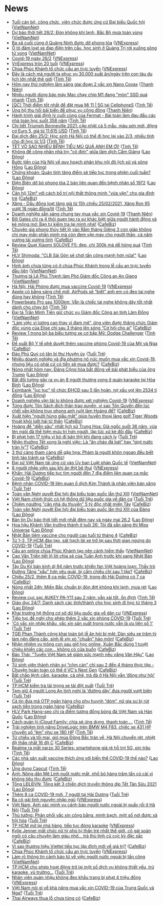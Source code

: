 # News

- [Tuổi cán bộ, công chức, viên chức được ứng cử Đại biểu Quốc hội](http://vietnamnet.vn/vn/thoi-su/quoc-hoi/tuoi-can-bo-cong-chuc-vien-chuc-duoc-ung-cu-dai-bieu-quoc-hoi-715550.html) ([VietNamNet](https://vietnamnet.vn))
- [Dự báo thời tiết 26/2: Đón không khí lạnh, Bắc Bộ mưa toàn vùng](http://vietnamnet.vn/vn/thoi-su/du-bao-thoi-tiet-26-2-don-khong-khi-lanh-bac-bo-mua-toan-vung-715546.html) ([VietNamNet](https://vietnamnet.vn))
- [Ba xã cuối cùng ở Quảng Ninh được dỡ phong tỏa](https://vnexpress.net/ba-xa-cuoi-cung-o-quang-ninh-duoc-do-phong-toa-4240383.html) ([VNExpress](https://vnexpress.net))
- [Ô tô đâm loạt xe đạp điện trên cầu, học sinh ở Quảng Trị rơi xuống sông tử vong](http://vietnamnet.vn/vn/thoi-su/an-toan-giao-thong/o-to-dam-loat-xe-dap-dien-tren-cau-hoc-sinh-o-quang-tri-roi-xuong-song-tu-vong-715573.html) ([VietNamNet](https://vietnamnet.vn))
- [Covid-19 ngày 26/2](https://vnexpress.net/covid-19-ngay-26-2-4240385.html) ([VNExpress](https://vnexpress.net))
- [VnExpress tròn 20 tuổi](https://vnexpress.net/vnexpress-tron-20-tuoi-4237882.html) ([VNExpress](https://vnexpress.net))
- [Chùa Phúc Khánh tổ chức cầu an trực tuyến](https://vnexpress.net/chua-phuc-khanh-to-chuc-cau-an-truc-tuyen-4240377.html) ([VNExpress](https://vnexpress.net))
- [Đây là cách mà người ta phục vụ 30.000 suất ăn/ngày trên con tàu du lịch lớn nhất thế giới](https://tinhte.vn/thread/day-la-cach-ma-nguoi-ta-phuc-vu-30-000-suat-an-ngay-tren-con-tau-du-lich-lon-nhat-the-gioi.3282778/) ([Tinh Tế](https://tinhte.vn))
- [Hôm nay thử nghiệm lâm sàng giai đoạn 2 vắc xin Nano Covax](https://thanhnien.vn/thoi-su/hom-nay-thu-nghiem-lam-sang-giai-doan-2-vac-xin-nano-covax-1346522.html) ([Thanh Niên](https://thanhnien.vn))
- [Nhiều người dùng báo máy Mac chạy chip M1 đang "mòn" SSD quá nhanh](https://tinhte.vn/thread/nhieu-nguoi-dung-bao-may-mac-chay-chip-m1-dang-mon-ssd-qua-nhanh.3282275/) ([Tinh Tế](https://tinhte.vn))
- [[QC] Thời điểm tốt nhất để đặt mua Mi 11 | 5G tại CellphoneS](https://tinhte.vn/thread/qc-thoi-diem-tot-nhat-de-dat-mua-mi-11-5g-tai-cellphones.3283057/) ([Tinh Tế](https://tinhte.vn))
- [Ủng hộ thu hồi bãi biển để phục vụ cộng đồng](https://thanhnien.vn/thoi-su/ung-ho-thu-hoi-bai-bien-de-phuc-vu-cong-dong-1346455.html) ([Thanh Niên](https://thanhnien.vn))
- [Hành trình giải định lý cuối cùng của Fermat - Bài toán làm đau đầu các nhà toán học suốt 358 năm](https://tinhte.vn/thread/hanh-trinh-giai-dinh-ly-cuoi-cung-cua-fermat-bai-toan-lam-dau-dau-cac-nha-toan-hoc-suot-358-nam.3281157/) ([Tinh Tế](https://tinhte.vn))
- [Chi tiết Triumph Bonneville 2021: cập nhật cả 5 mẫu, màu sơn mới, động cơ Euro 5, giá từ 11.615 USD](https://tinhte.vn/thread/chi-tiet-triumph-bonneville-2021-cap-nhat-ca-5-mau-mau-son-moi-dong-co-euro-5-gia-tu-11-615-usd.3282109/) ([Tinh Tế](https://tinhte.vn))
- [Đại dịch đến 25/2: Học sinh Hà Nội có thể đi học lại vào 2/3, nhiều tỉnh cho đi học từ 1/3](https://tinhte.vn/thread/dai-dich-den-25-2-hoc-sinh-ha-noi-co-the-di-hoc-lai-vao-2-3-nhieu-tinh-cho-di-hoc-tu-1-3.3282958/) ([Tinh Tế](https://tinhte.vn))
- [TẾT VÔ SAO NHIỀU BỆNH TIỂU MỦ QUÁ ANH EM ƠI!](https://tinhte.vn/thread/tet-vo-sao-nhieu-benh-tieu-mu-qua-anh-em-oi.3278582/) ([Tinh Tế](https://tinhte.vn))
- [Không để công nhân nhà trọ &quot;cô đơn&quot; giữa tâm dịch Cẩm Giàng](https://laodong.vn/cong-doan/khong-de-cong-nhan-nha-tro-co-don-giua-tam-dich-cam-giang-883710.ldo) ([Lao Động](https://laodong.vn))
- [Bước tiến của Hà Nội về quy hoạch phân khu nội đô lịch sử và sông Hồng](https://laodong.vn/thoi-su/buoc-tien-cua-ha-noi-ve-quy-hoach-phan-khu-noi-do-lich-su-va-song-hong-883713.ldo) ([Lao Động](https://laodong.vn))
- [Chứng khoán: Quán tính tăng điểm sẽ tiếp tục trong phiên cuối tuần?](https://laodong.vn/kinh-te/chung-khoan-quan-tinh-tang-diem-se-tiep-tuc-trong-phien-cuoi-tuan-883711.ldo) ([Lao Động](https://laodong.vn))
- [Điện Biên dỡ bỏ phong tỏa 2 bản liên quan đến bệnh nhân số 1972](https://laodong.vn/xa-hoi/dien-bien-do-bo-phong-toa-2-ban-lien-quan-den-benh-nhan-so-1972-883712.ldo) ([Lao Động](https://laodong.vn))
- [Căn hộ 12m² với cách bố trí nội thất thông minh "vừa vặn" cho gia đình trẻ](https://cafebiz.vn/can-ho-12m-voi-cach-bo-tri-noi-that-thong-minh-vua-van-cho-gia-dinh-tre-20210225221820784.chn) ([CafeBiz](https://cafebiz.vn))
- [Xăng - Dầu đồng loạt tăng giá từ 15h chiều 25/02/2021, Xăng Ron 95 vượt 18 ngàn đồng/lít](https://tinhte.vn/thread/xang-dau-dong-loat-tang-gia-tu-15h-chieu-25-02-2021-xang-ron-95-vuot-18-ngan-dong-lit.3283007/) ([Tinh Tế](https://tinhte.vn))
- [Doanh nghiệp sẵn sàng chung tay mua vắc xin Covid-19](https://thanhnien.vn/thoi-su/doanh-nghiep-san-sang-chung-tay-mua-vac-xin-covid-19-1346521.html) ([Thanh Niên](https://thanhnien.vn))
- [Bill Gates chỉ ra 4 thói quen tạo ra sự khác biệt giữa  người hành động và kẻ mộng mơ: Bạn tự kiểm tra lại mình nhé!](https://cafebiz.vn/bill-gates-chi-ra-4-thoi-quen-tao-ra-su-khac-biet-giua-nguoi-hanh-dong-va-ke-mong-mo-ban-tu-kiem-tra-lai-minh-nhe-20210222183439579.chn) ([CafeBiz](https://cafebiz.vn))
- [Chuyên gia phong thủy tiết lộ vào Rằm tháng Giêng 3 con giáp không chỉ may mắn phần mình mà còn đem vận may cho người thân, cả năm vượng tài vượng tình](https://cafebiz.vn/chuyen-gia-phong-thuy-tiet-lo-vao-ram-thang-gieng-3-con-giap-khong-chi-may-man-phan-minh-ma-con-dem-van-may-cho-nguoi-than-ca-nam-vuong-tai-vuong-tinh-20210225221418257.chn) ([CafeBiz](https://cafebiz.vn))
- [Review Quạt Xiaomi SOLOVE F5: đẹp, chỉ 300k mà dễ hỏng quá](https://tinhte.vn/thread/review-quat-xiaomi-solove-f5-dep-chi-300k-ma-de-hong-qua.3282571/) ([Tinh Tế](https://tinhte.vn))
- [HLV Shimoda: &quot;CLB Sài Gòn sẽ chơi tấn công mạnh hơn nữa!&quot;](https://laodong.vn/video/hlv-shimoda-clb-sai-gon-se-choi-tan-cong-manh-hon-nua-883654.ldo) ([Lao Động](https://laodong.vn))
- [Hình ảnh chưa từng có ở chùa Phúc Khánh trong lễ cầu an trực tuyến đầu tiên](http://vietnamnet.vn/vn/thoi-su/hinh-anh-chua-tung-co-o-chua-phuc-khanh-trong-le-cau-an-truc-tuyen-dau-tien-715551.html) ([VietNamNet](https://vietnamnet.vn))
- [Thượng tá Lê Phú Thạnh làm Phó Giám đốc Công an An Giang](http://vietnamnet.vn/vn/thoi-su/chinh-tri/thuong-ta-le-phu-thanh-lam-pho-giam-doc-cong-an-an-giang-715561.html) ([VietNamNet](https://vietnamnet.vn))
- [Hà Nội, Hải Phòng được mua vaccine Covid-19](https://vnexpress.net/ha-noi-hai-phong-duoc-mua-vaccine-covid-19-4240361.html) ([VNExpress](https://vnexpress.net))
- [Apple có bằng sáng chế mới, AirPods sẽ “biết” anh em có đeo tai nghe đúng hay không](https://tinhte.vn/thread/apple-co-bang-sang-che-moi-airpods-se-biet-anh-em-co-deo-tai-nghe-dung-hay-khong.3282299/) ([Tinh Tế](https://tinhte.vn))
- [Powerbeats Pro sau 1000km: Vẫn là chiếc tai nghe không dây tốt nhất dành cho chạy bộ](https://tinhte.vn/thread/powerbeats-pro-sau-1000km-van-la-chiec-tai-nghe-khong-day-tot-nhat-danh-cho-chay-bo.3267812/) ([Tinh Tế](https://tinhte.vn))
- [Đại tá Trần Minh Tiến giữ chức vụ Giám đốc Công an tỉnh Lâm Đồng](http://vietnamnet.vn/vn/thoi-su/chinh-tri/dai-ta-tran-minh-tien-giu-chuc-vu-giam-doc-cong-an-tinh-lam-dong-715558.html) ([VietNamNet](https://vietnamnet.vn))
- [“Làm việc vì lương cao thay vì đam mê”, ứng viên được thăng chức Giám đốc vùng của Elise chỉ sau 3 tháng lên sóng “Cơ hội cho ai”](https://cafebiz.vn/lam-viec-vi-luong-cao-thay-vi-dam-me-ung-vien-duoc-thang-chuc-giam-doc-vung-cua-elise-chi-sau-3-thang-len-song-co-hoi-cho-ai-20210225170351026.chn) ([CafeBiz](https://cafebiz.vn))
- [Review 1 trong bộ ba biểu tượng xe cơ bắp Mỹ: Dodge Challenger](https://tinhte.vn/thread/review-1-trong-bo-ba-bieu-tuong-xe-co-bap-my-dodge-challenger.3282921/) ([Tinh Tế](https://tinhte.vn))
- [Đề xuất Bộ Y tế phê duyệt thêm vaccine phòng Covid-19 của Mỹ và Nga](https://cafebiz.vn/de-xuat-bo-y-te-phe-duyet-them-vaccine-phong-covid-19-cua-my-va-nga-20210225194852326.chn) ([CafeBiz](https://cafebiz.vn))
- [Đảo Phú Quý có tân bí thư Huyện ủy](https://tuoitre.vn/dao-phu-quy-co-tan-bi-thu-huyen-uy-20210225205837597.htm) ([Tuổi Trẻ](https://tuoitre.vn))
- [Nhiều doanh nghiệp và địa phương nô nức muốn mua vắc xin Covid-19, nhưng liệu có phải cứ có tiền sẽ mua được?](https://cafebiz.vn/nhieu-doanh-nghiep-va-dia-phuong-no-nuc-muon-mua-vac-xin-covid-19-nhung-lieu-co-phai-cu-co-tien-se-mua-duoc-20210225135121803.chn) ([CafeBiz](https://cafebiz.vn))
- [Nóng nhất hôm nay: Đảng Cộng hòa bất đồng về bài phát biểu của ông Trump](https://laodong.vn/video-the-gioi/nong-nhat-hom-nay-dang-cong-hoa-bat-dong-ve-bai-phat-bieu-cua-ong-trump-883658.ldo) ([Lao Động](https://laodong.vn))
- [Bắt đối tượng gây ra vụ án 8 người thương vong ở quán karaoke tại Hòa Bình](https://laodong.vn/phap-luat/bat-doi-tuong-gay-ra-vu-an-8-nguoi-thuong-vong-o-quan-karaoke-tai-hoa-binh-883706.ldo) ([Lao Động](https://laodong.vn))
- [Eximbank &quot;lục tục&quot; tổ chức ĐHCĐ sau 5 lần hoãn, nợ xấu vọt lên 2534 tỉ đồng](https://laodong.vn/kinh-te/eximbank-luc-tuc-to-chuc-dhcd-sau-5-lan-hoan-no-xau-vot-len-2534-ti-dong-883675.ldo) ([Lao Động](https://laodong.vn))
- [Doanh nghiệp vận tải lo không được xét nghiệm Covid-19](https://vnexpress.net/doanh-nghiep-van-tai-lo-khong-duoc-xet-nghiem-covid-19-4240330.html) ([VNExpress](https://vnexpress.net))
- [Từng được Tôn Sách đích thân trao quyền, vì sao Tôn Quyền đến lúc chết vẫn không truy phong anh ruột làm Hoàng đế?](https://cafebiz.vn/tung-duoc-ton-sach-dich-than-trao-quyen-vi-sao-ton-quyen-den-luc-chet-van-khong-truy-phong-anh-ruot-lam-hoang-de-202102251953256.chn) ([CafeBiz](https://cafebiz.vn))
- [Xuất hiện "người hùng giấu mặt" giúp huyền thoại làng golf Tiger Woods thoát khỏi lưỡi hái tử thần](https://cafebiz.vn/xuat-hien-nguoi-hung-giau-mat-giup-huyen-thoai-lang-golf-tiger-woods-thoat-khoi-luoi-hai-tu-than-20210225183838881.chn) ([CafeBiz](https://cafebiz.vn))
- [Hoàng đế "diễn sâu" nhất lịch sử Trung Hoa: Giả ngốc suốt 36 năm, vừa lên ngôi đã thể hiện mưu trí hơn người, lập tức xử kẻ đối đầu](https://cafebiz.vn/hoang-de-dien-sau-nhat-lich-su-trung-hoa-gia-ngoc-suot-36-nam-vua-len-ngoi-da-the-hien-muu-tri-hon-nguoi-lap-tuc-xu-ke-doi-dau-20210225154812013.chn) ([CafeBiz](https://cafebiz.vn))
- [Bị phạt hơn 17 triệu vì bỏ đi bán thịt khi đang cách ly](https://tuoitre.vn/bi-phat-hon-17-trieu-vi-bo-di-ban-thit-khi-dang-cach-ly-20210225202127523.htm) ([Tuổi Trẻ](https://tuoitre.vn))
- [Nhận thưởng Tết xong là nghỉ việc: Là “ăn cháo đá bát” hay “giọt nước tràn ly”?](https://cafebiz.vn/nhan-thuong-tet-xong-la-nghi-viec-la-an-chao-da-bat-hay-giot-nuoc-tran-ly-20210225165738337.chn) ([CafeBiz](https://cafebiz.vn))
- [3 thứ càng tham càng dễ gặp họa: Phàm là người khôn ngoan đều biết tỉnh táo tránh xa](https://cafebiz.vn/3-thu-cang-tham-cang-de-gap-hoa-pham-la-nguoi-khon-ngoan-deu-biet-tinh-tao-tranh-xa-2021022519294327.chn) ([CafeBiz](https://cafebiz.vn))
- [Đại sứ Việt Nam tái ứng cử vào Ủy ban Luật pháp Quốc tế](http://vietnamnet.vn/vn/thoi-su/chinh-tri/dai-su-viet-nam-tai-ung-cu-vao-uy-ban-luat-phap-quoc-te-715547.html) ([VietNamNet](https://vietnamnet.vn))
- [8 người nhập viện sau khi ăn thịt bê thui](https://vnexpress.net/8-nguoi-nhap-vien-sau-khi-an-thit-be-thui-4240349.html) ([VNExpress](https://vnexpress.net))
- [Khẩn: Hải Dương tiếp tục tìm người đến 7 địa điểm liên quan ca mắc Covid-19](https://cafebiz.vn/khan-hai-duong-tiep-tuc-tim-nguoi-den-7-dia-diem-lien-quan-ca-mac-covid-19-20210225195145219.chn) ([CafeBiz](https://cafebiz.vn))
- [Bệnh nhân COVID-19 liên quan ổ dịch Kim Thành là nhân viên bán xăng](https://tuoitre.vn/benh-nhan-covid-19-lien-quan-o-dich-kim-thanh-la-nhan-vien-ban-xang-20210225181935794.htm) ([Tuổi Trẻ](https://tuoitre.vn))
- [Toàn văn Nghị quyết Đại hội đại biểu toàn quốc lần thứ XIII](http://vietnamnet.vn/vn/dai-hoi-dang/toan-van-nghi-quyet-dai-hoi-dai-bieu-toan-quoc-lan-thu-xiii-715541.html) ([VietNamNet](https://vietnamnet.vn))
- [Việt Nam chính thức có hệ thống dữ liệu quốc gia về dân cư](https://tuoitre.vn/viet-nam-chinh-thuc-co-he-thong-du-lieu-quoc-gia-ve-dan-cu-20210225175015261.htm) ([Tuổi Trẻ](https://tuoitre.vn))
- [Chiêm ngưỡng "căn nhà du thuyền" 5 tỷ độc nhất miền Tây](https://cafebiz.vn/chiem-nguong-can-nha-du-thuyen-5-ty-doc-nhat-mien-tay-20210225183644575.chn) ([CafeBiz](https://cafebiz.vn))
- [Toàn văn Nghị quyết Đại hội đại biểu toàn quốc lần thứ XIII của Đảng](https://laodong.vn/thoi-su/toan-van-nghi-quyet-dai-hoi-dai-bieu-toan-quoc-lan-thu-xiii-cua-dang-883670.ldo) ([Lao Động](https://laodong.vn))
- [Bản tin Dự báo thời tiết mới nhất đêm nay và ngày mai 26.2](https://laodong.vn/video/ban-tin-du-bao-thoi-tiet-moi-nhat-dem-nay-va-ngay-mai-262-883590.ldo) ([Lao Động](https://laodong.vn))
- [Hoa hậu Khánh Vân trưởng thành ở tuổi 26: Tôi đã sẵn sàng thi Miss Universe](https://laodong.vn/photo/hoa-hau-khanh-van-truong-thanh-o-tuoi-26-toi-da-san-sang-thi-miss-universe-883431.ldo) ([Lao Động](https://laodong.vn))
- [Nhật Bản tiêm vaccine cho người cao tuổi từ tháng 4](https://cafebiz.vn/nhat-ban-tiem-vaccine-cho-nguoi-cao-tuoi-tu-thang-4-20210225181745177.chn) ([CafeBiz](https://cafebiz.vn))
- [Từ 1-3, TP.HCM đào tạo, sát hạch lái xe trở lại sau thời gian ngưng do COVID-19](https://tuoitre.vn/tu-1-3-tp-hcm-dao-tao-sat-hach-lai-xe-tro-lai-sau-thoi-gian-ngung-do-covid-19-20210225190351063.htm) ([Tuổi Trẻ](https://tuoitre.vn))
- [Cầu an online chùa Phúc Khánh tạo nên cảnh hiếm thấy](http://vietnamnet.vn/vn/thoi-su/cau-an-online-chua-phuc-khanh-tao-nen-canh-hiem-thay-715539.html) ([VietNamNet](https://vietnamnet.vn))
- [Cao Văn Triền tiết lộ lời chia sẻ của Tuấn Anh trước khi sang Nhật Bản](https://laodong.vn/video/cao-van-trien-tiet-lo-loi-chia-se-cua-tuan-anh-truoc-khi-sang-nhat-ban-883632.ldo) ([Lao Động](https://laodong.vn))
- [Tây Du Ký bản kinh dị 94 năm trước khiến fan Việt hoảng loạn: Thầy trò Đường Tăng "xấu" hơn yêu quái, bị cấm chiếu chỉ sau 1 tập?](https://cafebiz.vn/tay-du-ky-ban-kinh-di-94-nam-truoc-khien-fan-viet-hoang-loan-thay-tro-duong-tang-xau-hon-yeu-quai-bi-cam-chieu-chi-sau-1-tap-20210225195054762.chn) ([CafeBiz](https://cafebiz.vn))
- [Chiều 25/2, thêm 8 ca mắc COVID-19, trong đó Hải Dương có 7 ca](https://cafebiz.vn/chieu-25-2-them-8-ca-mac-covid-19-trong-do-hai-duong-co-7-ca-20210225194648661.chn) ([CafeBiz](https://cafebiz.vn))
- [Nóng nhất 24h: Miền Bắc chuẩn bị đón đợt không khí lạnh, mưa rét](https://laodong.vn/video/nong-nhat-24h-mien-bac-chuan-bi-don-dot-khong-khi-lanh-mua-ret-883608.ldo) ([Lao Động](https://laodong.vn))
- [Review cục sạc AUKEY PA-Y11 sau 2 năm: vẫn xài tốt, ổn định](https://tinhte.vn/thread/review-cuc-sac-aukey-pa-y11-sau-2-nam-van-xai-tot-on-dinh.3281515/) ([Tinh Tế](https://tinhte.vn))
- [Giáo dục 24/7: Danh sách các tỉnh/thành cho học sinh đi học từ tháng 3](https://laodong.vn/video/giao-duc-247-danh-sach-cac-tinhthanh-cho-hoc-sinh-di-hoc-tu-thang-3-883567.ldo) ([Lao Động](https://laodong.vn))
- [Khai trương hệ thống cơ sở dữ liệu quốc gia về dân cư](https://vnexpress.net/khai-truong-he-thong-co-so-du-lieu-quoc-gia-ve-dan-cu-4239980.html) ([VNExpress](https://vnexpress.net))
- [Tiếp tục đề nghị cho phép thêm 2 vắc xin phòng COVID-19](https://tuoitre.vn/tiep-tuc-de-nghi-cho-phep-them-2-vac-xin-phong-covid-19-20210225192446446.htm) ([Tuổi Trẻ](https://tuoitre.vn))
- ['Có vắc xin nhập khẩu, vắc xin sản xuất trong nước vẫn là ưu tiên số 1'](https://tuoitre.vn/co-vac-xin-nhap-khau-vac-xin-san-xuat-trong-nuoc-van-la-uu-tien-so-1-20210225182548199.htm) ([Tuổi Trẻ](https://tuoitre.vn))
- [TGĐ Phan Thành công khai toàn bộ lễ ăn hỏi bí mật: Dàn siêu xe trăm tỷ làm nên đẳng cấp, sính lễ xịn xò "chuẩn" hào môn!](https://cafebiz.vn/tgd-phan-thanh-cong-khai-toan-bo-le-an-hoi-bi-mat-dan-sieu-xe-tram-ty-lam-nen-dang-cap-sinh-le-xin-xo-chuan-hao-mon-20210225181522806.chn) ([CafeBiz](https://cafebiz.vn))
- [Nhận nhiệm vụ trông con sau giờ học online, Xuân Bắc dùng 1 tuyệt chiêu khiến các con... không có cửa buồn](https://cafebiz.vn/nhan-nhiem-vu-trong-con-sau-gio-hoc-online-xuan-bac-dung-1-tuyet-chieu-khien-cac-con-khong-co-cua-buon-20210225193152691.chn) ([CafeBiz](https://cafebiz.vn))
- [Báo Thái: &quot;Tuyển Việt Nam sẽ giảm sức mạnh nếu vắng Văn Hậu&quot;](https://laodong.vn/bong-da/bao-thai-tuyen-viet-nam-se-giam-suc-manh-neu-vang-van-hau-883652.ldo) ([Lao Động](https://laodong.vn))
- [Từ sinh viên thành nhân sự “cộm cán” chỉ sau 2 đến 4 tháng thực tập - Chuyện hoàn toàn có thể ở VC's Next Gen](https://cafebiz.vn/tu-sinh-vien-thanh-nhan-su-com-can-chi-sau-2-den-4-thang-thuc-tap-chuyen-hoan-toan-co-the-o-vcs-next-gen-20210225175658976.chn) ([CafeBiz](https://cafebiz.vn))
- [Bất chấp lệnh cấm, karaoke, cà phê, trà đá ở Hà Nội vẫn ‘đông như hội’](https://tuoitre.vn/bat-chap-lenh-cam-karaoke-ca-phe-tra-da-o-ha-noi-van-dong-nhu-hoi-20210225192800697.htm) ([Tuổi Trẻ](https://tuoitre.vn))
- [TP.HCM kiểm tra tải trọng xe tải đột xuất](https://tuoitre.vn/tp-hcm-kiem-tra-tai-trong-xe-tai-dot-xuat-20210225182422821.htm) ([Tuổi Trẻ](https://tuoitre.vn))
- [Tạm giữ 4 người Long An tình nghi là 'đường dây' đưa người vượt biên](https://tuoitre.vn/tam-giu-4-nguoi-long-an-tinh-nghi-la-duong-day-dua-nguoi-vuot-bien-20210225182116273.htm) ([Tuổi Trẻ](https://tuoitre.vn))
- [Cả tin đưa mã OTP ngân hàng cho phụ huynh “dỏm”, nữ gia sư bị rút sạch tiền trong ngân hàng](https://cafebiz.vn/ca-tin-dua-ma-otp-ngan-hang-cho-phu-huynh-dom-nu-gia-su-bi-rut-sach-tien-trong-ngan-hang-20210225181319051.chn) ([CafeBiz](https://cafebiz.vn))
- [HLV Park Hang-seo chỉ ra điểm tương đồng bóng đá Việt Nam và Hàn Quốc](https://laodong.vn/bong-da/hlv-park-hang-seo-chi-ra-diem-tuong-dong-bong-da-viet-nam-va-han-quoc-883521.ldo) ([Lao Động](https://laodong.vn))
- [Cách quản lý iCloud Family: chia sẻ ứng dụng, thanh toán,...](https://tinhte.vn/thread/cach-quan-ly-icloud-family-chia-se-ung-dung-thanh-toan.3282889/) ([Tinh Tế](https://tinhte.vn))
- [Trải nghiệm tính năng DriveLogic trên BMW M4 F83, chiếc xe 431 HP chuyển số “êm” như xe 180 HP](https://tinhte.vn/thread/trai-nghiem-tinh-nang-drivelogic-tren-bmw-m4-f83-chiec-xe-431-hp-chuyen-so-em-nhu-xe-180-hp.3282825/) ([Tinh Tế](https://tinhte.vn))
- [Từ chiều và tối mai, gió mùa Đông Bắc tràn về, Hà Nội chuyển rét, nhiệt độ thấp nhất 16 độ C](https://cafebiz.vn/tu-chieu-va-toi-mai-gio-mua-dong-bac-tran-ve-ha-noi-chuyen-ret-nhiet-do-thap-nhat-16-do-c-20210225181056227.chn) ([CafeBiz](https://cafebiz.vn))
- [Realme ra mắt narzo 30 Series: smartphone giá rẻ hỗ trợ 5G, pin trâu](https://tinhte.vn/thread/realme-ra-mat-narzo-30-series-smartphone-gia-re-ho-tro-5g-pin-trau.3282657/) ([Tinh Tế](https://tinhte.vn))
- [Các nhà sản xuất vaccine thích ứng với biến thể COVID-19 thế nào?](https://laodong.vn/the-gioi/cac-nha-san-xuat-vaccine-thich-ung-voi-bien-the-covid-19-the-nao-883602.ldo) ([Lao Động](https://laodong.vn))
- [Ứng dụng Capcut](https://tinhte.vn/thread/ung-dung-capcut.3260251/) ([Tinh Tế](https://tinhte.vn))
- [Ảnh: Nông dân Mê Linh nuốt nước mắt, nhổ bỏ hàng trăm tấn củ cải vì không tiêu thụ được](https://cafebiz.vn/anh-nong-dan-me-linh-nuot-nuoc-mat-nho-bo-hang-tram-tan-cu-cai-vi-khong-tieu-thu-duoc-20210225180756182.chn) ([CafeBiz](https://cafebiz.vn))
- [Tổng LĐLĐVN: Tổng kết 3 chiến dịch truyền thông dịp Tết Tân Sửu 2021](https://laodong.vn/cong-doan/tong-ldldvn-tong-ket-3-chien-dich-truyen-thong-dip-tet-tan-suu-2021-883496.ldo) ([Lao Động](https://laodong.vn))
- [Thêm 8 ca COVID-19 mới, 7 người tại Hải Dương](https://tuoitre.vn/them-8-ca-covid-19-moi-7-nguoi-tai-hai-duong-20210225183114989.htm) ([Tuổi Trẻ](https://tuoitre.vn))
- [Ba cô gái tình nguyện nhập ngũ](https://vnexpress.net/ba-co-gai-tinh-nguyen-nhap-ngu-4240212.html) ([VNExpress](https://vnexpress.net))
- [Việt Nam, Anh xác minh vụ cảnh báo người nước ngoài bị quấy rối ở Hà Nội](https://tuoitre.vn/viet-nam-anh-xac-minh-vu-canh-bao-nguoi-nuoc-ngoai-bi-quay-roi-o-ha-noi-2021022518074808.htm) ([Tuổi Trẻ](https://tuoitre.vn))
- [Thủ tướng: Phân phối vắc xin công bằng, minh bạch, một số nơi được xã hội hóa](https://tuoitre.vn/thu-tuong-phan-phoi-vac-xin-cong-bang-minh-bach-mot-so-noi-duoc-xa-hoi-hoa-20210225181302594.htm) ([Tuổi Trẻ](https://tuoitre.vn))
- [TP HCM mở lại nhà hàng, tiếp tục đóng karaoke](https://vnexpress.net/tp-hcm-mo-lai-nha-hang-tiep-tuc-dong-karaoke-4240324.html) ([VNExpress](https://vnexpress.net))
- [Kylie Jenner mất chức nữ tỷ phú tự thân trẻ nhất thế giới, cô gái soán ngôi có câu chuyện làm giàu nhờ… trả thù tình cũ cực kỳ đặc sắc](https://cafebiz.vn/kylie-jenner-mat-chuc-nu-ty-phu-tu-than-tre-nhat-the-gioi-co-gai-soan-ngoi-co-cau-chuyen-lam-giau-nho-tra-thu-tinh-cu-cuc-ky-dac-sac-20210225165126024.chn) ([CafeBiz](https://cafebiz.vn))
- [Vì sao thương hiệu Viettel tiếp tục lập đỉnh mới về giá trị?](https://cafebiz.vn/vi-sao-thuong-hieu-viettel-tiep-tuc-lap-dinh-moi-ve-gia-tri-20210225174943695.chn) ([CafeBiz](https://cafebiz.vn))
- [Chùa Phúc Khánh tổ chức cầu an trực tuyến](https://vnexpress.net/chua-phuc-khanh-to-chuc-cau-an-truc-tuyen-4240269.html) ([VNExpress](https://vnexpress.net))
- [Làm rõ thông tin cảnh báo từ về việc người nước ngoài bị tấn công](http://vietnamnet.vn/vn/thoi-su/lam-ro-thong-tin-canh-bao-tu-ve-viec-nguoi-nuoc-ngoai-bi-tan-cong-715519.html) ([VietNamNet](https://vietnamnet.vn))
- [TP.HCM cho phép hoạt động trở lại một số dịch vụ không thiết yếu, trừ karaoke, vũ trường...](https://tuoitre.vn/tp-hcm-cho-phep-hoat-dong-tro-lai-mot-so-dich-vu-khong-thiet-yeu-tru-karaoke-vu-truong-20210224142406616.htm) ([Tuổi Trẻ](https://tuoitre.vn))
- [Nhân viên quán nhậu không đeo khẩu trang bị phạt 4 triệu đồng](https://vnexpress.net/nhan-vien-quan-nhau-khong-deo-khau-trang-bi-phat-4-trieu-dong-4240285.html) ([VNExpress](https://vnexpress.net))
- [Việt Nam nói gì về khả năng mua vắc xin COVID-19 của Trung Quốc và Nga?](https://tuoitre.vn/viet-nam-noi-gi-ve-kha-nang-mua-vac-xin-covid-19-cua-trung-quoc-va-nga-2021022423441713.htm) ([Tuổi Trẻ](https://tuoitre.vn))
- [Thai Airways thua lỗ chưa từng có](https://cafebiz.vn/thai-airways-thua-lo-chua-tung-co-20210225173700983.chn) ([CafeBiz](https://cafebiz.vn))
